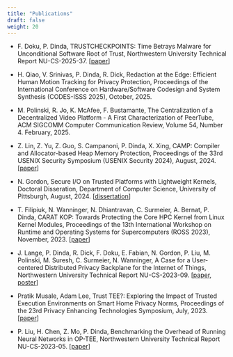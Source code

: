 ```yaml
---
title: "Publications"
draft: false
weight: 20
---
```


- F. Doku, P. Dinda, TRUSTCHECKPOINTS: Time Betrays Malware for Unconditional Software Root of Trust, Northwestern University Technical Report NU-CS-2025-37. \[[paper](papers/tc_nu_report.pdf)\]

- H. Qiao, V. Srinivas, P. Dinda, R. Dick, Redaction at the Edge: Efficient Human Motion Tracking for Privacy Protection, Proceedings of the International Conference on Hardware/Software Codesign and System Synthesis (CODES-ISSS 2025), October, 2025.

- M. Polinski, R. Jo, K. McAfee, F. Bustamante, The Centralization of a Decentralized Video Platform - A First Characterization of PeerTube, ACM SIGCOMM Computer Communication Review, Volume 54, Number 4.  February, 2025.

- Z. Lin, Z. Yu, Z. Guo, S. Campanoni, P. Dinda, X. Xing,
CAMP: Compiler and Allocator-based Heap Memory Protection,
Proceedings of the 33rd USENIX Security Symposium (USENIX Security 2024),
August, 2024.
\[[paper](papers/CAMP.pdf)\]

- N. Gordon, Secure I/O on Trusted Platforms with Lightweight Kernels, Doctoral Disseration, Department of Computer Science, University of Pittsburgh, August, 2024.   \[[dissertation](papers/gordon-diss.pdf)\]

- T. Filipiuk, N. Wanninger, N. Dhiantravan, C. Surmeier, A. Bernat, P. Dinda,
CARAT KOP: Towards Protecting the Core HPC Kernel from Linux Kernel Modules,
Proceedings of the 13th International Workshop on Runtime and Operating Systems for Supercomputers (ROSS 2023),
November, 2023.
\[[paper](papers/ross23.pdf)\]

- J. Lange, P. Dinda, R. Dick, F. Doku, E. Fabian, N. Gordon, P. Liu, M. Polinski, M. Suresh, C. Surmeier, N. Wanninger,
A Case for a User-centered Distributed Privacy Backplane for the Internet of Things,
Northwestern University Technical Report NU-CS-2023-09.
\[[paper](papers/NU-CS-2023-09.pdf), [poster](papers/GCASR23_Poster_PrivacyBackplane.pdf)\]

- Pratik Musale, Adam Lee,
Trust TEE?: Exploring the Impact of Trusted Execution Environments on Smart Home Privacy Norms,
Proceedings of the 23rd Privacy Enhancing Technologies Symposium,
July, 2023.
\[[paper](papers/popets-2023-0067.pdf)\]

- P. Liu, H. Chen, Z. Mo, P. Dinda,
Benchmarking the Overhead of Running Neural Networks in OP-TEE,
Northwestern University Technical Report NU-CS-2023-05.
\[[paper](papers/NU-CS-2023-05.pdf)\]

